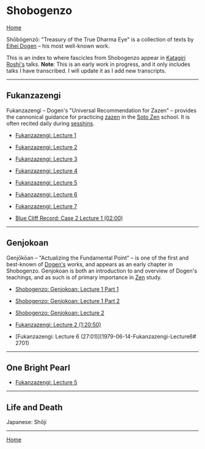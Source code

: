 # Shobogenzo

[Home](index.md)

Shōbōgenzō: "Treasury of the True Dharma Eye" is a collection of texts by [Eihei Dogen](#eihei-dogen) – his most well-known work.

This is an index to where fascicles from Shobogenzo appear in [Katagiri Roshi's](glossary#katagiri) talks. **Note**: This is an early work in progress, and it only includes talks I have transcribed. I will update it as I add new transcripts.

-------

## Fukanzazengi

Fukanzazengi – Dogen's "Universal Recommendation for Zazen" – provides the cannonical guidance for practicing [zazen](#zazen) in the [Soto Zen](glossary#soto-zen ) school. It is often recited daily during [sesshins](glossary#sesshins).

- [Fukanzazengi: Lecture 1](1979-06-09-Fukanzazengi-Lecture1#0)
- [Fukanzazengi: Lecture 2](1979-06-10-Fukanzazengi-Lecture2#0)
- [Fukanzazengi: Lecture 3](1979-06-11-Fukanzazengi-Lecture3#0)
- [Fukanzazengi: Lecture 4](1979-06-12-Fukanzazengi-Lecture4#0)
- [Fukanzazengi: Lecture 5](1979-06-13-Fukanzazengi-Lecture5#0)
- [Fukanzazengi: Lecture 6](1979-06-14-Fukanzazengi-Lecture6#0)
- [Fukanzazengi: Lecture 7](1979-06-15-Fukanzazengi-Lecture7#0)

- [Blue Cliff Record: Case 2 Lecture 1 (02:00)](1980-01-19-BlueCliffRecordCase2Lecture1#0200)

-------

## Genjokoan

Genjōkōan – "Actualizing the Fundamental Point" – is one of the first and best-known of [Dogen's](#dogen) works, and appears as an early chapter in Shobogenzo. Genjokoan is both an introduction to and overview of Dogen's teachings, and as such is of primary importance in [Zen](glossary#zen) study.

- [Shobogenzo: Genjokoan: Lecture 1 Part 1](1987-06-06-Shobogenzo-Genjokoan-Lecture1-Part1#0)
- [Shobogenzo: Genjokoan: Lecture 1 Part 2](1987-06-06-Shobogenzo-Genjokoan-Lecture1-Part2#0)
- [Shobogenzo: Genjokoan: Lecture 2](1987-06-07-Shobogenzo-Genjokoan-Lecture2#0)

- [Fukanzazengi: Lecture 2 (1:20:50)](1979-06-10-Fukanzazengi-Lecture2#12050)
- [Fukanzazengi: Lecture 6 (27:01)](1979-06-14-Fukanzazengi-Lecture6# 2701)

-------

## One Bright Pearl

- [Fukanzazengi: Lecture 5](1979-06-13-Fukanzazengi-Lecture5.md#0)

-------

## Life and Death

Japanese: Shōji

-------


[Home](index.md)
